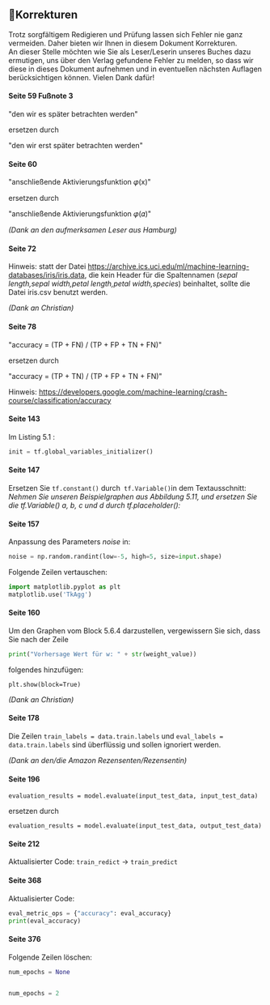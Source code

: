 ## 📝Korrekturen

Trotz sorgfältigem Redigieren und Prüfung lassen sich Fehler nie ganz vermeiden. Daher bieten wir Ihnen in diesem Dokument 
Korrekturen.
<br>
An dieser Stelle möchten wie Sie als Leser/Leserin unseres Buches dazu ermutigen, uns über den Verlag gefundene Fehler zu melden, so dass wir diese in dieses Dokument aufnehmen und in eventuellen nächsten Auflagen berücksichtigen 
können. Vielen Dank dafür!

#### Seite 59 Fußnote 3

"den wir es später betrachten werden"

ersetzen durch

"den wir erst später betrachten werden"

#### Seite 60

"anschließende Aktivierungsfunktion 𝜑(x)"

ersetzen durch


"anschließende Aktivierungsfunktion 𝜑(𝛼)"


*(Dank an den aufmerksamen Leser aus Hamburg)*

#### Seite 72

Hinweis: statt der Datei https://archive.ics.uci.edu/ml/machine-learning-databases/iris/iris.data, die kein Header für die Spaltennamen (*<i>sepal length,sepal width,petal length,petal width,species</i>*) beinhaltet, sollte die Datei iris.csv benutzt werden. 

*(Dank an Christian)*

#### Seite 78

"accuracy = (TP + FN) / (TP + FP + TN + FN)"

ersetzen durch

"accuracy = (TP + TN) / (TP + FP + TN + FN)"

Hinweis: https://developers.google.com/machine-learning/crash-course/classification/accuracy

#### Seite 143 

Im Listing 5.1 : 
```python 
init = tf.global_variables_initializer()
``` 

#### Seite 147 
Ersetzen Sie ```tf.constant()``` durch``` tf.Variable()```in dem Textausschnitt: 
<i>Nehmen Sie unseren Beispielgraphen aus Abbildung 5.11, und ersetzen Sie die tf.Variable() a, b, c und d durch tf.placeholder():</i>
 

#### Seite 157 

Anpassung des Parameters *noise* in: 

```python 
noise = np.random.randint(low=-5, high=5, size=input.shape)
``` 

Folgende Zeilen vertauschen:
```python 
import matplotlib.pyplot as plt
matplotlib.use('TkAgg') 
``` 

#### Seite 160

Um den Graphen vom Block 5.6.4 darzustellen, vergewissern Sie sich, dass Sie nach der Zeile 

```python 
print("Vorhersage Wert für w: " + str(weight_value))   
``` 
folgendes hinzufügen:
``` 
plt.show(block=True)
```  
*(Dank an Christian)*

#### Seite 178 
Die Zeilen ```train_labels = data.train.labels``` und ```eval_labels = data.train.labels``` sind überflüssig und sollen ignoriert werden.

*(Dank an den/die Amazon Rezensenten/Rezensentin)*

#### Seite 196 
```evaluation_results = model.evaluate(input_test_data, input_test_data)``` 

ersetzen durch 

```evaluation_results = model.evaluate(input_test_data, output_test_data)``` 


#### Seite 212

Aktualisierter Code: `train_redict` → `train_predict`

#### Seite 368

Aktualisierter Code:

```python 
eval_metric_ops = {"accuracy": eval_accuracy} 
print(eval_accuracy)
```

#### Seite 376

Folgende Zeilen löschen: 
```python 
num_epochs = None
``` 
```python 

num_epochs = 2
``` 

